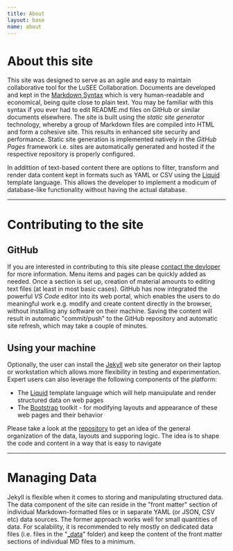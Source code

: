 ```yaml
---
title: About
layout: base
name: about
---
```


# About this site

This site was designed to serve as an agile and easy to maintain
collaborative tool for the LuSEE Collaboration. Documents are developed
and kept in the
<a href="https://www.markdownguide.org/basic-syntax/" target="_blank">Markdown Syntax</a>
which is very human-readable and economical, being quite close to plain text.
You may be familiar with this syntax if you ever had to edit README.md files on
GitHub or similar documents elsewhere. The site is built using the *static site
generator* technology, whereby a group of Markdown files are compiled into
HTML and form a cohesive site. This results in enhanced site security and performance.
Static site generation is implemented natively in the *GitHub Pages* framework i.e.
sites are automatically generated and hosted if the respective repository
is properly configured.

In addittion of text-based content there are
options to filter, transform and render data content kept in formats
such as YAML or CSV using the
<a href="https://shopify.github.io/liquid/" target="_blank">Liquid</a> template language.
This allows the developer to implement a modicum of database-like functionality without
having the actual database.

---

# Contributing to the site

## GitHub

If you are interested in contributing to this site
please <a href="{{ '/content/contact.html' | relative_url }}">contact the devloper</a>
for more information. Menu items and pages can be quickly added as needed.
Once a section is set up, creation of material amounts to editing text files
(at least in most basic cases).
GitHub has now integrated the powerful *VS Code* editor into its
web portal, which enables the users to do meaningful work e.g. modify and
create content directly in the browser, without installing any software
on their machine. Saving the content will result in automatic "commit/push"
to the GitHub repository and automatic site refresh, which may take a couple
of minutes.

## Using your machine

Optionally, the user can install the
<a href="http://jekyllrb.com/" target="_blank">Jekyll</a> web
site generator on their laptop or workstation which allows more flexibility in testing
and experimentation. Expert users can also leverage the following components of the platform:
* The <a href="https://shopify.github.io/liquid/" target="_blank">Liquid</a> template language which will help manuipulate and render structured data on web pages
* The <a href="http://getbootstrap.com/" target="_blank">Bootstrap</a> toolkit - for modifying layouts and appearance of these web pages and their behavior

Please take a look at the <a href="{{ site.github }}" target="_blank">repository</a>
to get an idea of the general organization of the data, layouts and supporing logic.
The idea is to shape the code and content in a way that is easy to navigate

---

# Managing Data
Jekyll is flexible when it comes to storing and manipulating structured data.
The data component of the site can reside in the "front matter" section of individual Markdown-formatted
files or in separate YAML (or JSON, CSV etc) data sources. The former approach works well
for small quantities of data. For scalability, it is recommended to rely mostly on dedicated data files (i.e.
files in the "<a href="{{ site.github }}/tree/master/_data" target="_blank">_data</a>" folder)
and keep the content of the front matter sections of individual MD files to a minimum.

